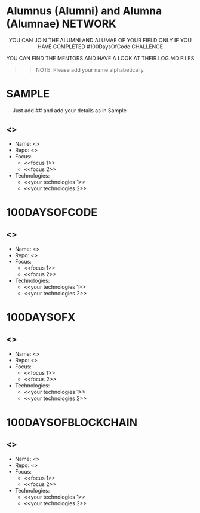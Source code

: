 # Alumnus (Alumni) and Alumna (Alumnae) NETWORK


<p align="center">
	YOU CAN JOIN THE ALUMNI AND ALUMAE OF YOUR FIELD ONLY IF YOU HAVE COMPLETED #100DaysOfCode CHALLENGE
</p>
<p align="center">
	YOU CAN FIND THE MENTORS AND HAVE A LOOK AT THEIR LOG.MD FILES
</p>


>> NOTE: Please add your name alphabetically.

# SAMPLE 

-- Just add ## and add your details as in Sample

## <<Your Name>>
- Name: <<your name>>
- Repo: <<your log file url>>
- Focus: 
	- <<focus 1>>
	- <<focus 2>>
- Technologies:
	- <<your technologies 1>>
	- <<your technologies 2>> 		



# 100DAYSOFCODE
## <<Your Name>>
- Name: <<your name>>
- Repo: <<your log file url>>
- Focus: 
	- <<focus 1>>
	- <<focus 2>>
- Technologies:
	- <<your technologies 1>>
	- <<your technologies 2>> 		





# 100DAYSOFX
## <<Your Name>>
- Name: <<your name>>
- Repo: <<your log file url>>
- Focus: 
	- <<focus 1>>
	- <<focus 2>>
- Technologies:
	- <<your technologies 1>>
	- <<your technologies 2>> 		




# 100DAYSOFBLOCKCHAIN
## <<Your Name>>
- Name: <<your name>>
- Repo: <<your log file url>>
- Focus: 
	- <<focus 1>>
	- <<focus 2>>
- Technologies:
	- <<your technologies 1>>
	- <<your technologies 2>> 		





